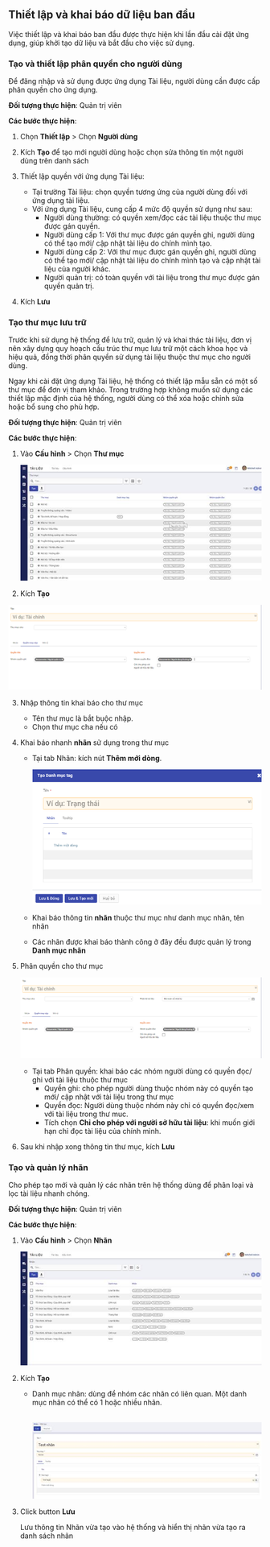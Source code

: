 

## Thiết lập và khai báo dữ liệu ban đầu

Việc thiết lập và khai báo ban đầu được thực hiện khi lần đầu cài đặt ứng dụng, giúp khởi tạo dữ liệu và bắt đầu cho việc sử dụng. 

### Tạo và thiết lập phân quyền cho người dùng

Để đăng nhập và sử dụng được ứng dụng Tài liệu, người dùng cần được cấp phân quyền cho ứng dụng. 

**Đối tượng thực hiện**: Quản trị viên

**Các bước thực hiện**:

1. Chọn **Thiết lập** > Chọn **Người dùng**

2. Kích **Tạo** để tạo mới người dùng hoặc chọn sửa thông tin một người dùng trên danh sách
3. Thiết lập quyền với ứng dụng Tài liệu:
   - Tại trường Tài liệu: chọn quyền tương ứng của người dùng đối với ứng dụng tài liệu. 
   - Với ứng dụng Tài liệu, cung cấp 4 mức độ quyền sử dụng như sau: 
     - Người dùng thường: có quyền xem/đọc các tài liệu thuộc thư mục được gán quyền.
     - Người dùng cấp 1: Với thư mục được gán quyền ghi, người dùng có thể tạo mới/ cập nhật tài liệu do chính mình tạo. 
     - Người dùng cấp 2: Với thư mục được gán quyền ghi, người dùng có thể tạo mới/ cập nhật tài liệu do chính mình tạo và cập nhật tài liệu của người khác. 
     - Người quản trị: có toàn quyền với tài liệu trong thư mục được gán quyền quản trị. 
4. Kích **Lưu** 

### Tạo thư mục lưu trữ 

Trước khi sử dụng hệ thống để lưu trữ, quản lý và khai thác tài liệu, đơn vị nên xây dựng quy hoạch cấu trúc thư mục lưu trữ  một cách khoa học và hiệu quả, đồng thời phân quyền sử dụng tài liệu thuộc thư mục cho người dùng.  

Ngay khi cài đặt ứng dụng Tài liệu, hệ thống có thiết lập mẫu sẵn có một số thư mục để đơn vị tham khảo. Trong trường hợp không muốn sử dụng các thiết lập mặc định của hệ thống, người dùng có thể xóa hoặc chỉnh sửa  hoặc bổ sung cho phù hợp. 

**Đối tượng thực hiện**: Quản trị viên

**Các bước thực hiện**:

1. Vào **Cấu hình** > Chọn **Thư mục** 

   ![Graphical user interface, application  Description automatically generated](images/clip_image008.jpg) 

2. Kích **Tạo**

![image-20211013010534462](images/image-20211013010534462.png)

3. Nhập thông tin khai báo cho thư mục

   - Tên thư mục là bắt buộc nhập. 
   - Chọn thư mục cha nếu có 

4. Khai báo nhanh **nhãn** sử dụng trong thư mục

   - Tại tab Nhãn: kích nút **Thêm mới dòng**. 

     ![image-20211013005938456](images/image-20211013005938456.png)

   - Khai báo thông tin **nhãn** thuộc thư mục như danh mục nhãn, tên nhãn

   - Các nhãn được khai báo thành công ở đây đều được quản lý trong **Danh mục nhãn**

5. Phân quyền cho thư mục 

   ![image-20v211013010335493](images/image-20211013010335493.png)

   - Tại tab Phân quyền: khai báo các nhóm người dùng có quyền đọc/ ghi với tài liệu thuộc thư mục
     - Quyền ghi: cho phép người dùng thuộc nhóm này có quyền tạo mới/ cập nhật với tài liệu trong thư mục
     - Quyền đọc: Người dùng thuộc nhóm này chỉ có quyền đọc/xem với tài liệu trong thư muc.  
     - Tích chọn **Chỉ cho phép với người sở hữu tài liệu**: khi muốn giới hạn chỉ đọc tài liệu của chính mình.

6. Sau khi nhập xong thông tin thư mục, kích **Lưu** 


### Tạo và quản lý nhãn 

Cho phép tạo mới và quản lý các nhãn trên hệ thống dùng để phân loại và lọc tài liệu nhanh chóng. 

**Đối tượng thực hiện**: Quản trị viên

**Các bước thực hiện**:

1. Vào **Cấu hình** > Chọn **Nhãn**

   

   ![Graphical user interface, application  Description automatically generated](images/clip_image020.jpg)

   

2. Kích **Tạo**

   - Danh mục nhãn: dùng để nhóm các nhãn có liên quan. Một danh mục nhãn có thể có 1 hoặc nhiều nhãn. 

     ​	                                                	![](images/clip_image022.jpg)         

2. Click button **Lưu**

   Lưu thông tin Nhãn vừa tạo vào hệ thống và hiển thị nhãn vừa tạo ra danh sách nhãn

